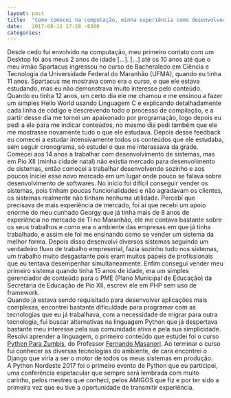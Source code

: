```yaml
---
layout: post
title:  "Como comecei na computação, minha experiência como desenvolvedor e apoio da Comunidade Python (Lighting Talk) - Python Nordeste 2017"
date:   2017-06-11 17:28 -0300
categories: 
---
```

Desde cedo fui envolvido na computação, meu primeiro contato com um Desktop foi aos meus 2 anos de idade [...]. [...] até os 10 anos até que o meu irmão Spartacus ingressou no curso de Bacheraledo em Ciência e Tecnologia da Universidade Federal do Maranhão (UFMA), quando eu tinha 11 anos. Spartacus me mostrava como era o curso, o que ele estava estudando, mas eu não demonstrava muito interesse pelo conteúdo. Quando eu tinha 12 anos, um certo dia ele me chamou e me ensinou a fazer um simples Hello World usando Linguagem C e explicando detalhadamente cada linha de código e descrevendo todo o processo de compilação, e a partir desse dia me tornei um apaixonado por programação, logo depois eu pedi a ele para me indicar conteúdos, no mesmo dia pedi também que ele me mostrasse novamente tudo o que ele estudava. Depois desse feedback eu comecei a estudar intensivamente todos os conteúdos que ele estudaba, sem seguir cronograma, só estudei o que me interassava da grade.  
Comecei aos 14 anos a trabalhar com desenvolvimento de sistemas, mas em Pio XII (minha cidade natal) não existia mercado para desenvolimento de sistemas, então comecei a trabalhar desenvolvendo sozinho e aos poucos iniciei esse novo mercado em um lugar onde pouco se falava sobre desenvolvimento de softwares. No início foi difícil conseguir vender os sistemas, pois tinham poucas funcionalidades e não agradavam os clientes, os sistemas realmente não tinham nenhuma utilidade. Percebí que precisava de mais experiência de mercado, foi aí que recebi um apoio enorme do meu cunhado Georgy que já tinha mais de 8 anos de experiência no mercado de TI no Maranhão, ele me contava bastante sobre os seus trabalhos e como era o ambiente das empresas em que já tinha trabalhado, e assim ele foi me ensinando como se vender um sistema da melhor forma. Depois disso desenvolvi diversos sistemas seguindo um verdadeiro fluxo de trabalho empreserial, fazia sozinho tudo nos sistemas, um trabalho muito desgastante pois eram muitos pápeis de profissionais que eu tentava desempenhar simultaneamente. Enfim consegui vender meu primeiro sistema quando tinha 15 anos de idade, era um simples gerenciador de conteúdo para o PME (Plano Municipal de Educação) da Secretaria de Educação de Pio XII, escrevi ele em PHP sem uso de framework.  
Quando já estava sendo requisitado para desenvolver aplicações mais complexas, encontrei bastante dificuldade para programar com as tecnologias que eu já trabalhava, com a necessidade de migrar para outra tecnologia, fui buscar alternativas na linguagem Python que já despertava bastante meu interesse pela sua comunidade ativa e pela sua simplicidade. Resolvi aprender a linguagem, o primeiro conteúdo que estudei foi o curso [Python Para Zumbis](https://www.youtube.com/channel/UCripRddD4BnaMcU833ExuwA), do Professor [Fernando Masanori](https://www.about.me/fmasanori). Ao terminar o curso fui conhecer as diversas tecnologias do ambiente, de cara encontrei o Django que viria a ser o motor de todos os meus sistemas em produção.  
A Python Nordeste 2017 foi o primeiro evento de Python que eu participei, uma conferência espetacular que sempre será lembrada com muito carinho, pelos mestres que conheci, pelos AMIGOS que fiz e por ter sido a primeira vez que eu tive a oportunidade de transmitir experiência.